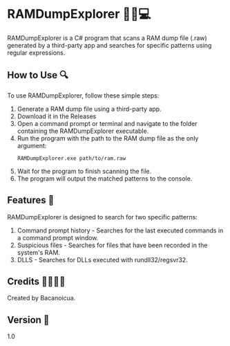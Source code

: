 # RAMDumpExplorer 🕵️‍♂️💻

RAMDumpExplorer is a C# program that scans a RAM dump file (.raw) generated by a third-party app and searches for specific patterns using regular expressions. 

## How to Use 🔍

To use RAMDumpExplorer, follow these simple steps:

1. Generate a RAM dump file using a third-party app.
2. Download it in the Releases
4. Open a command prompt or terminal and navigate to the folder containing the RAMDumpExplorer executable.
5. Run the program with the path to the RAM dump file as the only argument:
    ```
    RAMDumpExplorer.exe path/to/ram.raw
    ```
6. Wait for the program to finish scanning the file.
7. The program will output the matched patterns to the console.

## Features 🚀

RAMDumpExplorer is designed to search for two specific patterns:

1. Command prompt history - Searches for the last executed commands in a command prompt window.
2. Suspicious files - Searches for files that have been recorded in the system's RAM.
3. DLLS - Searches for DLLs executed with rundll32/regsvr32.

## Credits 👨‍💻👩‍💻

Created by Bacanoicua.

## Version 📝

1.0
